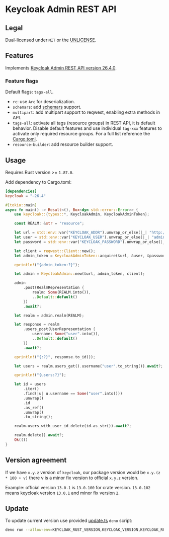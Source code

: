 # Keycloak Admin REST API

## Legal

Dual-licensed under `MIT` or the [UNLICENSE](http://unlicense.org/).

## Features

Implements [Keycloak Admin REST API version 26.4.0](https://www.keycloak.org/docs-api/26.4.0/rest-api/index.html).

### Feature flags

Default flags: `tags-all`.

- `rc`: use `Arc` for deserialization.
- `schemars`: add [schemars](https://crates.io/crates/schemars) support.
- `multipart`: add multipart support to reqwest, enabling extra methods in API.
- `tags-all`: activate all tags (resource groups) in REST API, it is default behavior. Disable default features and use individual `tag-xxx` features to activate only required resource groups. For a full list reference the [Cargo.toml](Cargo.toml).
- `resource-builder`: add resource builder support.

## Usage

Requires Rust version >= `1.87.0`.

Add dependency to Cargo.toml:

```toml
[dependencies]
keycloak = "~26.4"
```

```rust
#[tokio::main]
async fn main() -> Result<(), Box<dyn std::error::Error>> {
    use keycloak::{types::*, KeycloakAdmin, KeycloakAdminToken};

    const REALM: &str = "resource";

    let url = std::env::var("KEYCLOAK_ADDR").unwrap_or_else(|_| "http://localhost:8080".into());
    let user = std::env::var("KEYCLOAK_USER").unwrap_or_else(|_| "admin".into());
    let password = std::env::var("KEYCLOAK_PASSWORD").unwrap_or_else(|_| "password".into());

    let client = reqwest::Client::new();
    let admin_token = KeycloakAdminToken::acquire(&url, &user, &password, &client).await?;

    eprintln!("{admin_token:?}");

    let admin = KeycloakAdmin::new(&url, admin_token, client);

    admin
        .post(RealmRepresentation {
            realm: Some(REALM.into()),
            ..Default::default()
        })
        .await?;

    let realm = admin.realm(REALM);

    let response = realm
        .users_post(UserRepresentation {
            username: Some("user".into()),
            ..Default::default()
        })
        .await?;

    eprintln!("{:?}", response.to_id());

    let users = realm.users_get().username("user".to_string()).await?;

    eprintln!("{users:?}");

    let id = users
        .iter()
        .find(|u| u.username == Some("user".into()))
        .unwrap()
        .id
        .as_ref()
        .unwrap()
        .to_string();

    realm.users_with_user_id_delete(id.as_str()).await?;

    realm.delete().await?;
    Ok(())
}
```

## Version agreement

If we have `x.y.z` version of `keycloak`, our package version would be `x.y.(z * 100 + v)` there v is a minor
fix version to official `x.y.z` version.

Example: official version `13.0.1` is `13.0.100` for crate version. `13.0.102` means keycloak version `13.0.1` and minor fix version `2`.

## Update

To update current version use provided [update.ts](./update.ts) `deno` script:

```sh
deno run --allow-env=KEYCLOAK_RUST_VERSION,KEYCLOAK_VERSION,KEYCLOAK_RUST_MAJOR_VERSION --allow-read=Cargo.toml --allow-write=Cargo.toml,api/openapi.json,src/types.rs,src/rest/generated_rest,src/resource --allow-net=keycloak.org,www.keycloak.org --allow-run=cargo,gh,git,handlebars-magic update.ts
```
